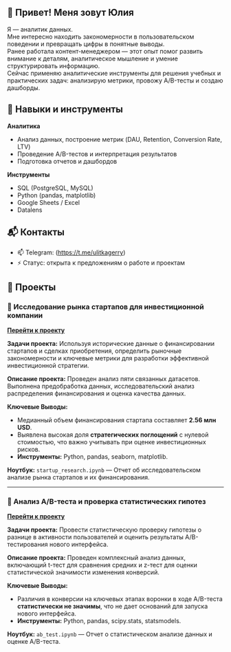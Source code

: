 ## 👋 Привет! Меня зовут Юлия


Я — аналитик данных.  
Мне интересно находить закономерности в пользовательском поведении и превращать цифры в понятные выводы.  
Ранее работала контент-менеджером — этот опыт помог развить внимание к деталям, аналитическое мышление и умение структурировать информацию.  
Сейчас применяю аналитические инструменты для решения учебных и практических задач: анализирую метрики, провожу A/B-тесты и создаю дашборды.

## 🔧 Навыки и инструменты

**Аналитика**
- Анализ данных, построение метрик (DAU, Retention, Conversion Rate, LTV)  
- Проведение A/B-тестов и интерпретация результатов  
- Подготовка отчетов и дашбордов

**Инструменты**
- SQL (PostgreSQL, MySQL)  
- Python (pandas, matplotlib)
-  Google Sheets / Excel
-  Datalens

## 📬 Контакты
- 📫  Telegram: (https://t.me/ulitkagerry)
-  ⚡ Статус: открыта к предложениям о работе и проектам  


## 📂 Проекты

### 💼 Исследование рынка стартапов для инвестиционной компании

[**Перейти к проекту**](https://github.com/skovorojulia/Исследованиестартапа/tree/main/startup_research)

**Задачи проекта:** Используя исторические данные о финансировании стартапов и сделках приобретения, определить рыночные закономерности и ключевые метрики для разработки эффективной инвестиционной стратегии.

**Описание проекта:** Проведен анализ пяти связанных датасетов. Выполнена предобработка данных, исследовательский анализ распределения финансирования и оценка качества данных.

**Ключевые Выводы:**
* Медианный объем финансирования стартапа составляет **2.56 млн USD**.
* Выявлена высокая доля **стратегических поглощений** с нулевой стоимостью, что важно учитывать при оценке инвестиционных рисков.
* **Инструменты:** Python, pandas, seaborn, matplotlib.

**Ноутбук:** `startup_research.ipynb` — Отчет об исследовательском анализе рынка стартапов и их финансирования.

---

### 🚀 Анализ A/B-теста и проверка статистических гипотез

[**Перейти к проекту**](ВСТАВЬТЕ_ССЫЛКУ_НА_ПАПКУ_ab_test)

**Задачи проекта:** Провести статистическую проверку гипотезы о разнице в активности пользователей и оценить результаты A/B-тестирования нового интерфейса.

**Описание проекта:** Проведен комплексный анализ данных, включающий t-тест для сравнения средних и z-тест для оценки статистической значимости изменения конверсий.

**Ключевые Выводы:**
* Различия в конверсии на ключевых этапах воронки в ходе A/B-теста **статистически не значимы**, что не дает оснований для запуска нового интерфейса.
* **Инструменты:** Python, pandas, scipy.stats, statsmodels.

**Ноутбук:** `ab_test.ipynb` — Отчет о статистическом анализе данных и оценке A/B-теста.
